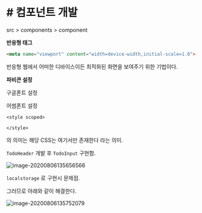 # # 컴포넌트 개발

src > components > component



**반응형 태그**



```html
<meta name="viewport" content="width=device-width,initial-scale=1.0">
```

반응형 웹에서 어떠한 디바이스이든 최적화된 화면을 보여주기 위한 기법이다.



**파비콘 설정**

구글폰트 설정

어썸폰트 설정



```vue
<style scoped>

</style>
```

의 의미는 해당 CSS는 여기서만 존재한다 라는 의미.



`TodoHeader` 개발 후 `TodoInput` 구현함.



![image-20200806135656566](https://tva1.sinaimg.cn/large/007S8ZIlgy1ghh04ayegyj30gj0bq76n.jpg)



`localstorage` 로 구현시 문제점.

그러므로 아래와 같이 해결한다.

![image-20200806135752079](https://tva1.sinaimg.cn/large/007S8ZIlgy1ghh057tm9cj30en0dtjt6.jpg)

